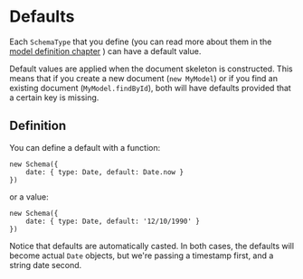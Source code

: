 
Defaults
========

Each `SchemaType` that you define \(you can read more about them in the [model definition chapter](/docs/model-definition.html) \) can have a default value.

Default values are applied when the document skeleton is constructed. This means that if you create a new document (`new MyModel`) or if you find an existing document (`MyModel.findById`), both will have defaults provided that a certain key is missing.

## Definition

You can define a default with a function:

    new Schema({
        date: { type: Date, default: Date.now }
    })

or a value:

    new Schema({
        date: { type: Date, default: '12/10/1990' }
    })

Notice that defaults are automatically casted. In both cases, the defaults will become actual `Date` objects, but we're passing a timestamp first, and a string date second.
